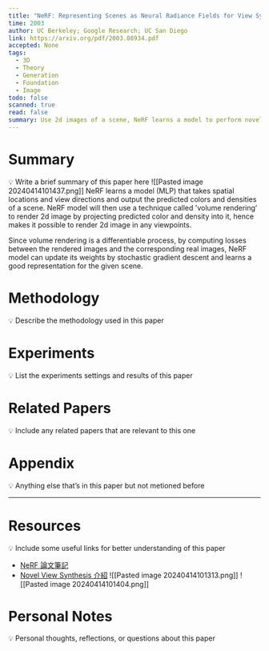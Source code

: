 ```yaml
---
title: "NeRF: Representing Scenes as Neural Radiance Fields for View Synthesis"
time: 2003
author: UC Berkeley; Google Research; UC San Diego
link: https://arxiv.org/pdf/2003.08934.pdf
accepted: None
tags:
  - 3D
  - Theory
  - Generation
  - Foundation
  - Image
todo: false
scanned: true
read: false
summary: Use 2d images of a scene, NeRF learns a model to perform novel view synthesis.
---
```

# Summary
💡 Write a brief summary of this paper here
![[Pasted image 20240414101437.png]]
NeRF learns a model (MLP) that takes spatial locations and view directions and output the predicted colors and densities of a scene. NeRF model will then use a technique called 'volume rendering’ to render 2d image by projecting predicted color and density into it, hence makes it possible to render 2d image in any viewpoints.

Since volume rendering is a differentiable process, by computing losses between the rendered images and the corresponding real images, NeRF model can update its weights by stochastic gradient descent and learns a good representation for the given scene.
# Methodology
💡 Describe the methodology used in this paper

# Experiments
💡 List the experiments settings and results of this paper

# Related Papers
💡 Include any related papers that are relevant to this one

# Appendix
💡 Anything else that’s in this paper but not metioned before

---
# Resources
💡 Include some useful links for better understanding of this paper
- [NeRF 論文筆記](https://zhuanlan.zhihu.com/p/360365941)
- [Novel View Synthesis 介紹](https://zhuanlan.zhihu.com/p/486710656)
![[Pasted image 20240414101313.png]]
![[Pasted image 20240414101404.png]]
# Personal Notes
💡 Personal thoughts, reflections, or questions about this paper
